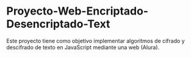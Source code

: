 # Proyecto-Web-Encriptado-Desencriptado-Text
Este proyecto tiene como objetivo implementar algoritmos de cifrado y descifrado de texto en JavaScript mediante una web (Alura).

